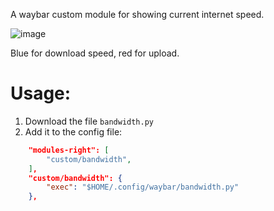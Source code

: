 A waybar custom module for showing current internet speed.

![image](https://github.com/user-attachments/assets/bbcd94b3-e41b-4292-8ebd-48fa5b1a9a83)

Blue for download speed, red for upload.

# Usage:
1. Download the file `bandwidth.py`
2. Add it to the config file:
```json
    "modules-right": [
        "custom/bandwidth",
    ],
    "custom/bandwidth": {
        "exec": "$HOME/.config/waybar/bandwidth.py"
    },
```

